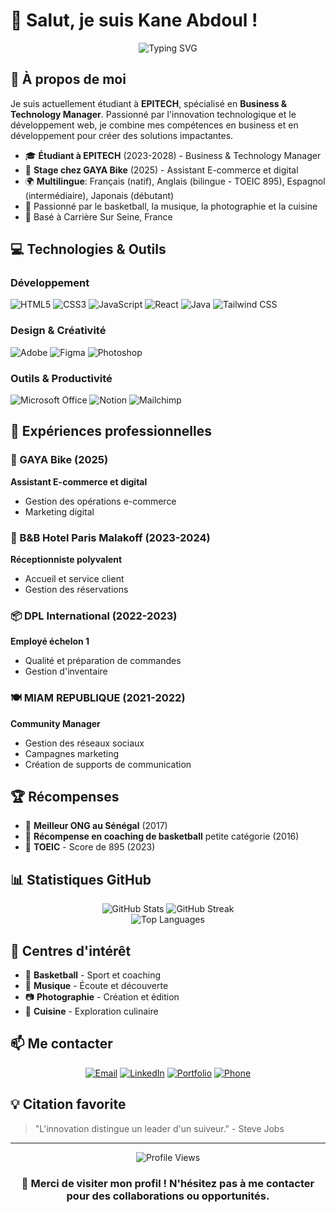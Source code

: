 # 👋 Salut, je suis Kane Abdoul !

<div align="center">
  <img src="https://readme-typing-svg.herokuapp.com?font=Fira+Code&size=32&duration=2800&pause=2000&color=6366F1&center=true&vCenter=true&width=940&lines=Business+%26+Technology+Manager;D%C3%A9veloppeur+Full-Stack;Community+Manager;Passionn%C3%A9+d'Innovation" alt="Typing SVG" />
</div>

## 🚀 À propos de moi

Je suis actuellement étudiant à **EPITECH**, spécialisé en **Business & Technology Manager**. Passionné par l'innovation technologique et le développement web, je combine mes compétences en business et en développement pour créer des solutions impactantes.

- 🎓 **Étudiant à EPITECH** (2023-2028) - Business & Technology Manager
- 💼 **Stage chez GAYA Bike** (2025) - Assistant E-commerce et digital
- 🌍 **Multilingue**: Français (natif), Anglais (bilingue - TOEIC 895), Espagnol (intermédiaire), Japonais (débutant)
- 🏀 Passionné par le basketball, la musique, la photographie et la cuisine
- 📍 Basé à Carrière Sur Seine, France

## 💻 Technologies & Outils

### Développement
![HTML5](https://img.shields.io/badge/HTML5-E34F26?style=for-the-badge&logo=html5&logoColor=white)
![CSS3](https://img.shields.io/badge/CSS3-1572B6?style=for-the-badge&logo=css3&logoColor=white)
![JavaScript](https://img.shields.io/badge/JavaScript-F7DF1E?style=for-the-badge&logo=javascript&logoColor=black)
![React](https://img.shields.io/badge/React-20232A?style=for-the-badge&logo=react&logoColor=61DAFB)
![Java](https://img.shields.io/badge/Java-ED8B00?style=for-the-badge&logo=openjdk&logoColor=white)
![Tailwind CSS](https://img.shields.io/badge/Tailwind_CSS-38B2AC?style=for-the-badge&logo=tailwind-css&logoColor=white)

### Design & Créativité
![Adobe](https://img.shields.io/badge/Adobe%20Suite-FF0000?style=for-the-badge&logo=adobe&logoColor=white)
![Figma](https://img.shields.io/badge/Figma-F24E1E?style=for-the-badge&logo=figma&logoColor=white)
![Photoshop](https://img.shields.io/badge/Photoshop-31A8FF?style=for-the-badge&logo=adobe-photoshop&logoColor=white)

### Outils & Productivité
![Microsoft Office](https://img.shields.io/badge/Microsoft_Office-D83B01?style=for-the-badge&logo=microsoft-office&logoColor=white)
![Notion](https://img.shields.io/badge/Notion-000000?style=for-the-badge&logo=notion&logoColor=white)
![Mailchimp](https://img.shields.io/badge/Mailchimp-FFE01B?style=for-the-badge&logo=mailchimp&logoColor=black)

## 🎯 Expériences professionnelles

### 🚴 GAYA Bike (2025)
**Assistant E-commerce et digital**
- Gestion des opérations e-commerce
- Marketing digital

### 🏨 B&B Hotel Paris Malakoff (2023-2024)
**Réceptionniste polyvalent**
- Accueil et service client
- Gestion des réservations

### 📦 DPL International (2022-2023)
**Employé échelon 1**
- Qualité et préparation de commandes
- Gestion d'inventaire

### 🍽️ MIAM REPUBLIQUE (2021-2022)
**Community Manager**
- Gestion des réseaux sociaux
- Campagnes marketing
- Création de supports de communication

## 🏆 Récompenses

- 🥇 **Meilleur ONG au Sénégal** (2017)
- 🏀 **Récompense en coaching de basketball** petite catégorie (2016)
- 📝 **TOEIC** - Score de 895 (2023)

## 📊 Statistiques GitHub

<div align="center">
  <img src="https://github-readme-stats.vercel.app/api?username=votre-username&show_icons=true&theme=tokyonight&hide_border=true&bg_color=1A1B27&title_color=6366F1&icon_color=8B5CF6" alt="GitHub Stats" />
  <img src="https://github-readme-streak-stats.herokuapp.com/?user=votre-username&theme=tokyonight&hide_border=true&background=1A1B27&ring=6366F1&fire=8B5CF6&currStreakLabel=8B5CF6" alt="GitHub Streak" />
</div>

<div align="center">
  <img src="https://github-readme-stats.vercel.app/api/top-langs/?username=votre-username&layout=compact&theme=tokyonight&hide_border=true&bg_color=1A1B27&title_color=6366F1" alt="Top Languages" />
</div>

## 🎨 Centres d'intérêt

- 🏀 **Basketball** - Sport et coaching
- 🎵 **Musique** - Écoute et découverte
- 📷 **Photographie** - Création et édition
- 🍳 **Cuisine** - Exploration culinaire

## 📫 Me contacter

<div align="center">
  
[![Email](https://img.shields.io/badge/Email-KaneAbdoulPro1%40outlook.com-6366F1?style=for-the-badge&logo=microsoft-outlook&logoColor=white)](mailto:KaneAbdoulPro1@outlook.com)
[![LinkedIn](https://img.shields.io/badge/LinkedIn-Connect-0077B5?style=for-the-badge&logo=linkedin&logoColor=white)](https://linkedin.com)
[![Portfolio](https://img.shields.io/badge/Portfolio-Visitez-6366F1?style=for-the-badge&logo=google-chrome&logoColor=white)](https://votre-portfolio.com)
[![Phone](https://img.shields.io/badge/T%C3%A9l%C3%A9phone-06.28.60.14.13-25D366?style=for-the-badge&logo=whatsapp&logoColor=white)](tel:0628601413)

</div>

## 💡 Citation favorite

> "L'innovation distingue un leader d'un suiveur." - Steve Jobs

---

<div align="center">
  <img src="https://komarev.com/ghpvc/?username=votre-username&color=6366f1&style=for-the-badge&label=PROFILE+VIEWS" alt="Profile Views" />
</div>

<div align="center">
  
### 🌟 Merci de visiter mon profil ! N'hésitez pas à me contacter pour des collaborations ou opportunités.

</div>


